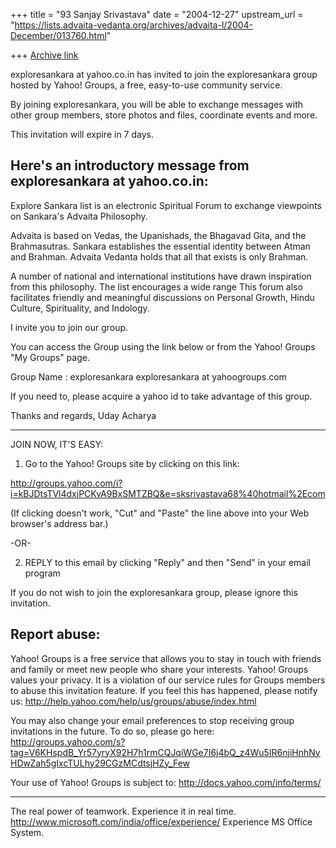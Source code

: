 +++
title = "93 Sanjay Srivastava"
date = "2004-12-27"
upstream_url = "https://lists.advaita-vedanta.org/archives/advaita-l/2004-December/013760.html"

+++
[Archive link](https://lists.advaita-vedanta.org/archives/advaita-l/2004-December/013760.html)

exploresankara at yahoo.co.in has invited to join the exploresankara group
hosted by Yahoo! Groups, a free, easy-to-use community service.

By joining exploresankara, you will be able to exchange
messages with other group members, store photos and files,
coordinate events and more.

This invitation will expire in 7 days.

Here's an introductory message from exploresankara at yahoo.co.in:
------------------------------------------------------------------------

Explore Sankara list is an electronic Spiritual Forum to exchange viewpoints 
on Sankara's Advaita Philosophy.

Advaita is based on Vedas, the Upanishads, the Bhagavad Gita, and the 
Brahmasutras.
Sankara establishes the essential identity between Atman and Brahman. 
Advaita Vedanta holds that all that exists is only Brahman.

A number of national and international institutions have drawn inspiration 
from this philosophy. The list encourages a wide range
This forum also facilitates friendly and meaningful discussions on Personal 
Growth, Hindu Culture, Spirituality, and Indology.

I invite you to join our group.

You can access the Group using the link below or from the Yahoo! Groups 
"My Groups" page.

Group Name : exploresankara
exploresankara at yahoogroups.com

If you need to, please acquire a yahoo id to take advantage of this group.

Thanks and regards,
Uday Acharya

------------------------------------------------------------------------

JOIN NOW, IT'S EASY:

1) Go to the Yahoo! Groups site by clicking on this link:

http://groups.yahoo.com/i?i=kBJDtsTVl4dxjPCKvA9BxSMTZBQ&e=sksrivastava68%40hotmail%2Ecom

   (If clicking doesn't work, "Cut" and "Paste" the line 
above into your
    Web browser's address bar.)

-OR-

2) REPLY to this email by clicking "Reply" and then 
"Send"
    in your email program

If you do not wish to join the exploresankara group, please
ignore this invitation.

Report abuse:
------------------------------------------------------------------------
Yahoo! Groups is a free service that allows you to stay in touch with
friends and family or meet new people who share your interests.
Yahoo! Groups values your privacy. It is a violation of our service
rules for Groups members to abuse this invitation feature. If you feel
this has happened, please notify us:
http://help.yahoo.com/help/us/groups/abuse/index.html

You may also change your email preferences to stop receiving group
invitations in the future. To do so, please go here:
http://groups.yahoo.com/s?tag=V6KHspdB_Yr57yryX92H7h1rmCQJqiWGe7I6j4bQ_z4Wu5IR6njiHnhNyHDwZah5gIxcTULhy29CGzMCdtsjHZy_Few

Your use of Yahoo! Groups is subject to:
http://docs.yahoo.com/info/terms/

_________________________________________________________________
The real power of teamwork. Experience it in real time. 
http://www.microsoft.com/india/office/experience/  Experience MS Office 
System.


